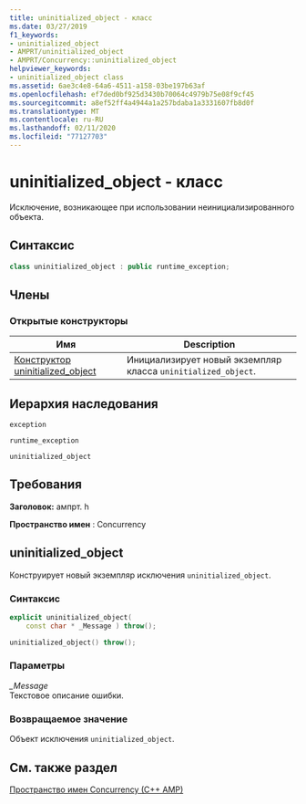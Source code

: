 ```yaml
---
title: uninitialized_object - класс
ms.date: 03/27/2019
f1_keywords:
- uninitialized_object
- AMPRT/uninitialized_object
- AMPRT/Concurrency::uninitialized_object
helpviewer_keywords:
- uninitialized_object class
ms.assetid: 6ae3c4e8-64a6-4511-a158-03be197b63af
ms.openlocfilehash: ef7ded0bf925d3430b70064c4979b75e08f9cf45
ms.sourcegitcommit: a8ef52ff4a4944a1a257bdaba1a3331607fb8d0f
ms.translationtype: MT
ms.contentlocale: ru-RU
ms.lasthandoff: 02/11/2020
ms.locfileid: "77127703"
---
```

# <a name="uninitialized_object-class"></a>uninitialized_object - класс

Исключение, возникающее при использовании неинициализированного объекта.

## <a name="syntax"></a>Синтаксис

```cpp
class uninitialized_object : public runtime_exception;
```

## <a name="members"></a>Члены

### <a name="public-constructors"></a>Открытые конструкторы

|Имя|Description|
|----------|-----------------|
|[Конструктор uninitialized_object](#uninitialized_object)|Инициализирует новый экземпляр класса `uninitialized_object`.|

## <a name="inheritance-hierarchy"></a>Иерархия наследования

`exception`

`runtime_exception`

`uninitialized_object`

## <a name="requirements"></a>Требования

**Заголовок:** ампрт. h

**Пространство имен** : Concurrency

## <a name="uninitialized_object"></a>uninitialized_object

Конструирует новый экземпляр исключения `uninitialized_object`.

### <a name="syntax"></a>Синтаксис

```cpp
explicit uninitialized_object(
    const char * _Message ) throw();

uninitialized_object() throw();
```

### <a name="parameters"></a>Параметры

*_Message*<br/>
Текстовое описание ошибки.

### <a name="return-value"></a>Возвращаемое значение

Объект исключения `uninitialized_object`.

## <a name="see-also"></a>См. также раздел

[Пространство имен Concurrency (C++ AMP)](concurrency-namespace-cpp-amp.md)
